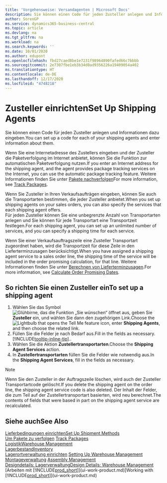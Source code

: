 ```yaml
---
title: 'Vorgehensweise: Versandagenten | Microsoft Docs'
description: Sie können einen Code für jeden Zusteller anlegen und Informationen dazu eingeben.
author: SorenGP
ms.service: dynamics365-business-central
ms.topic: article
ms.devlang: na
ms.tgt_pltfrm: na
ms.workload: na
ms.search.keywords: ''
ms.date: 10/01/2020
ms.author: edupont
ms.openlocfilehash: fbd27caed8be1e7231f98964890fafed66c7bbbb
ms.sourcegitcommit: 2e7307fbe1eb3b34d0ad9356226a19409054a402
ms.translationtype: HT
ms.contentlocale: de-DE
ms.lasthandoff: 12/17/2020
ms.locfileid: "4748218"
---
```

# <a name="set-up-shipping-agents"></a><span data-ttu-id="00379-103">Zusteller einrichten</span><span class="sxs-lookup"><span data-stu-id="00379-103">Set Up Shipping Agents</span></span>
<span data-ttu-id="00379-104">Sie können einen Code für jeden Zusteller anlegen und Informationen dazu eingeben.</span><span class="sxs-lookup"><span data-stu-id="00379-104">You can set up a code for each of your shipping agents and enter information about them.</span></span>  

<span data-ttu-id="00379-105">Wenn Sie eine Internetadresse des Zustellers eingeben und der Zusteller die Paketverfolgung im Internet anbietet, können Sie die Funktion zur automatischen Paketverfolgung nutzen.</span><span class="sxs-lookup"><span data-stu-id="00379-105">If you enter an Internet address for the shipping agent, and the agent provides package tracking services on the Internet, you can use the automatic package tracking feature.</span></span> <span data-ttu-id="00379-106">Weitere Informationen finden Sie unter [Pakete nachverfolgen](sales-how-track-packages.md)</span><span class="sxs-lookup"><span data-stu-id="00379-106">For more information, see [Track Packages](sales-how-track-packages.md).</span></span>

<span data-ttu-id="00379-107">Wenn Sie Zusteller in Ihren Verkaufsaufträgen eingeben, können Sie auch die Transportarten bestimmen, die jeder Zusteller anbietet.</span><span class="sxs-lookup"><span data-stu-id="00379-107">When you set up shipping agents on your sales orders, you can also specify the services that each shipping agent offers.</span></span>  
<span data-ttu-id="00379-108">Für jeden Zusteller können Sie eine unbegrenzte Anzahl von Transportarten anlegen und Sie können für jede Transportart eine Transportzeit festlegen.</span><span class="sxs-lookup"><span data-stu-id="00379-108">For each shipping agent, you can set up an unlimited number of services, and you can specify a shipping time for each service.</span></span>  

<span data-ttu-id="00379-109">Wenn Sie einer Verkaufsauftragszeile eine Zusteller Transportart zugeordnet haben, wird die Transportzeit für diese Zeile in den Lieferterminzusagen berücksichtigt.</span><span class="sxs-lookup"><span data-stu-id="00379-109">When you have assigned a shipping agent service to a sales order line, the shipping time of the service will be included in the order promising calculation, for that line.</span></span> <span data-ttu-id="00379-110">Weitere Informationen finden Sie unter [Berechnen von Lieferterminzusagen](sales-how-to-calculate-order-promising-dates.md).</span><span class="sxs-lookup"><span data-stu-id="00379-110">For more information, see [Calculate Order Promising Dates](sales-how-to-calculate-order-promising-dates.md).</span></span>

## <a name="to-set-up-a-shipping-agent"></a><span data-ttu-id="00379-111">So richten Sie einen Zusteller ein</span><span class="sxs-lookup"><span data-stu-id="00379-111">To set up a shipping agent</span></span>  
1.  <span data-ttu-id="00379-112">Wählen Sie das Symbol ![Glühbirne, das die Funktion „Sie wünschen“ öffnet](media/ui-search/search_small.png "Was möchten Sie tun?") aus, geben Sie **Zusteller** ein, und wählen Sie dann den zugehörigen Link.</span><span class="sxs-lookup"><span data-stu-id="00379-112">Choose the ![Lightbulb that opens the Tell Me feature](media/ui-search/search_small.png "Tell me what you want to do") icon, enter **Shipping Agents**, and then choose the related link.</span></span>  
2.  <span data-ttu-id="00379-113">Füllen Sie die Felder je nach Bedarf aus.</span><span class="sxs-lookup"><span data-stu-id="00379-113">Fill in the fields as necessary.</span></span> [!INCLUDE[tooltip-inline-tip](includes/tooltip-inline-tip_md.md)]<span data-ttu-id="00379-114">.</span><span class="sxs-lookup"><span data-stu-id="00379-114">.</span></span>  
3.  <span data-ttu-id="00379-115">Wählen Sie die Aktion **Zustellertransportarten**.</span><span class="sxs-lookup"><span data-stu-id="00379-115">Choose the **Shipping Agent Services** action.</span></span>
4. <span data-ttu-id="00379-116">In **Zustellertransportarten** füllen Sie die Felder wie notwendig aus.</span><span class="sxs-lookup"><span data-stu-id="00379-116">In the **Shipping Agent Services**, fill in the fields as necessary.</span></span>

> [!NOTE]  
>  <span data-ttu-id="00379-117">Wenn Sie den Zusteller in der Auftragszeile löschen, wird auch der Zusteller Transportartcode gelöscht.</span><span class="sxs-lookup"><span data-stu-id="00379-117">If you delete the shipping agent on the order line, the shipping agent service code is also deleted.</span></span> <span data-ttu-id="00379-118">Der Inhalt der Felder, die zum Teil auf der Zustellertransportart basierten, wird neu berechnet.</span><span class="sxs-lookup"><span data-stu-id="00379-118">The contents of fields that were based in part on the shipping agent service are recalculated.</span></span>  

## <a name="see-also"></a><span data-ttu-id="00379-119">Siehe auch</span><span class="sxs-lookup"><span data-stu-id="00379-119">See Also</span></span>
[<span data-ttu-id="00379-120">Lieferbedingungen einrichten</span><span class="sxs-lookup"><span data-stu-id="00379-120">Set Up Shipment Methods</span></span>](sales-how-set-up-shipment-methods.md)  
<span data-ttu-id="00379-121">[Um Pakete zu verfolgen](sales-how-track-packages.md)  </span><span class="sxs-lookup"><span data-stu-id="00379-121">[Track Packages](sales-how-track-packages.md)  </span></span>  
[<span data-ttu-id="00379-122">Logistik</span><span class="sxs-lookup"><span data-stu-id="00379-122">Warehouse Management</span></span>](warehouse-manage-warehouse.md)  
[<span data-ttu-id="00379-123">Lagerbestand</span><span class="sxs-lookup"><span data-stu-id="00379-123">Inventory</span></span>](inventory-manage-inventory.md)  
<span data-ttu-id="00379-124">[Lagerortverwaltung einrichten](warehouse-setup-warehouse.md)   </span><span class="sxs-lookup"><span data-stu-id="00379-124">[Setting Up Warehouse Management](warehouse-setup-warehouse.md)   </span></span>  
<span data-ttu-id="00379-125">[Montageverwaltung](assembly-assemble-items.md)  </span><span class="sxs-lookup"><span data-stu-id="00379-125">[Assembly Management](assembly-assemble-items.md)  </span></span>  
[<span data-ttu-id="00379-126">Designdetails: Lagerverwaltung</span><span class="sxs-lookup"><span data-stu-id="00379-126">Design Details: Warehouse Management</span></span>](design-details-warehouse-management.md)  
<span data-ttu-id="00379-127">[Arbeiten mit [!INCLUDE[prod_short](includes/prod_short.md)]](ui-work-product.md)</span><span class="sxs-lookup"><span data-stu-id="00379-127">[Working with [!INCLUDE[prod_short](includes/prod_short.md)]](ui-work-product.md)</span></span>  

